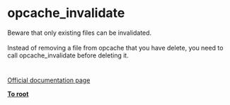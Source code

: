 # opcache_invalidate




<div class="phpcode"><span class="html">
Beware that only existing files can be invalidated.<br><br>Instead of removing a file from opcache that you have delete, you need to call opcache_invalidate before deleting it.</span>
</div>
  

#

[Official documentation page](https://www.php.net/manual/en/function.opcache-invalidate.php)

**[To root](/)**
